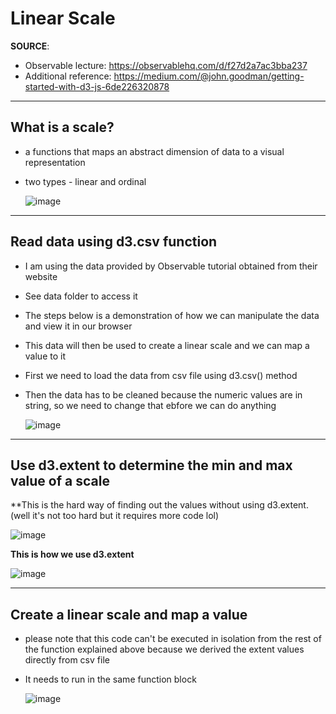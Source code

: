# Linear Scale

**SOURCE**:
* Observable lecture: https://observablehq.com/d/f27d2a7ac3bba237
* Additional reference: https://medium.com/@john.goodman/getting-started-with-d3-js-6de226320878

---------------------
**What is a scale?**
---------------------
- a functions that maps an abstract dimension of data to a visual representation
- two types - linear and ordinal

  ![image](https://github.com/asyikin22/D3.js-Basics/assets/148519441/4a8f096f-a002-4f7f-89f9-3ce612a269db)

---------------------
**Read data using d3.csv function**
---------------------
- I am using the data provided by Observable tutorial obtained from their website
- See data folder to access it
- The steps below is a demonstration of how we can manipulate the data and view it in our browser
- This data will then be used to create a linear scale and we can map a value to it
- First we need to load the data from csv file using d3.csv() method
- Then the data has to be cleaned because the numeric values are in string, so we need to change that ebfore we can do anything
  
  ![image](https://github.com/asyikin22/D3.js-Basics/assets/148519441/0f5019af-358a-4da2-a4a0-dcda71c54e40)

---------------------
**Use d3.extent to determine the min and max value of a scale**
---------------------

**This is the hard way of finding out the values without using d3.extent. (well it's not too hard but it requires more code lol)

  ![image](https://github.com/asyikin22/D3.js-Basics/assets/148519441/c372d409-715c-4f7e-8953-926b80401d9d)

**This is how we use d3.extent**

![image](https://github.com/asyikin22/D3.js-Basics/assets/148519441/ff9afc60-8837-4170-8eef-1b1fbf4025e3)

---------------------
**Create a linear scale and map a value**
---------------------

* please note that this code can't be executed in isolation from the rest of the function explained above because we derived the extent values directly from csv file
* It needs to run in the same function block
  
  ![image](https://github.com/asyikin22/D3.js-Basics/assets/148519441/e3693e9d-a45d-42ae-94f9-4891f2f6a664)







